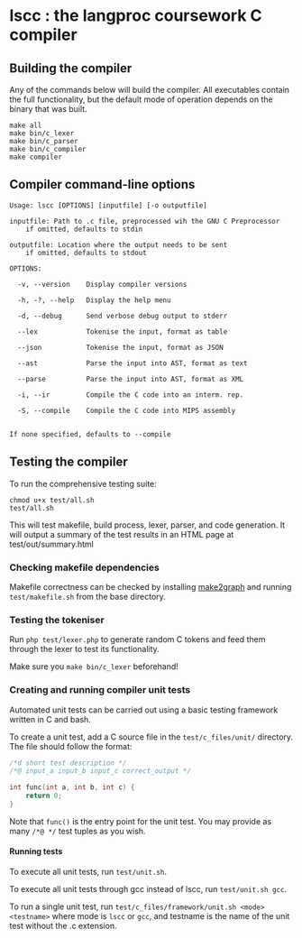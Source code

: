 # lscc : the langproc coursework C compiler

## Building the compiler

Any of the commands below will build the compiler. All executables contain the full functionality, but the default mode of operation depends on the binary that was built.

```
make all
make bin/c_lexer
make bin/c_parser
make bin/c_compiler
make compiler
```

## Compiler command-line options

```
Usage: lscc [OPTIONS] [inputfile] [-o outputfile]

inputfile: Path to .c file, preprocessed wih the GNU C Preprocessor
	if omitted, defaults to stdin

outputfile: Location where the output needs to be sent
	if omitted, defaults to stdout

OPTIONS:

  -v, --version    Display compiler versions

  -h, -?, --help   Display the help menu

  -d, --debug      Send verbose debug output to stderr

  --lex            Tokenise the input, format as table

  --json           Tokenise the input, format as JSON

  --ast            Parse the input into AST, format as text

  --parse          Parse the input into AST, format as XML

  -i, --ir         Compile the C code into an interm. rep.

  -S, --compile    Compile the C code into MIPS assembly


If none specified, defaults to --compile
```

## Testing the compiler

To run the comprehensive testing suite:

```
chmod u+x test/all.sh
test/all.sh
```

This will test makefile, build process, lexer, parser, and code generation. It will output a summary of the test results in an HTML page at test/out/summary.html

### Checking makefile dependencies

Makefile correctness can be checked by installing [make2graph](https://github.com/lindenb/makefile2graph) and running `test/makefile.sh` from the base directory.

### Testing the tokeniser

Run `php test/lexer.php` to generate random C tokens and feed them through the lexer to test its functionality.

Make sure you `make bin/c_lexer` beforehand!

### Creating and running compiler unit tests

Automated unit tests can be carried out using a basic testing framework written in C and bash.

To create a unit test, add a C source file in the `test/c_files/unit/` directory. The file should follow the format:

```c
/*d short test description */
/*@ input_a input_b input_c correct_output */

int func(int a, int b, int c) {
	return 0;
}
```

Note that `func()` is the entry point for the unit test. You may provide as many `/*@ */` test tuples as you wish.

#### Running tests

To execute all unit tests, run `test/unit.sh`.

To execute all unit tests through gcc instead of lscc, run `test/unit.sh gcc`.

To run a single unit test, run `test/c_files/framework/unit.sh <mode> <testname>` where mode is `lscc` or `gcc`, and testname is the name of the unit test without the .c extension.
